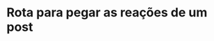 #  Rota para pegar as reações de um post

<api-endpoint openapi-path="../../specifications/shapeUpSwagger2.json" method="GET" endpoint="/v1/Post/{id}/getReactions"/>